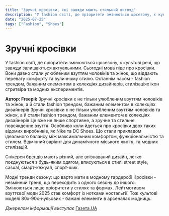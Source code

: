 ```yaml
---
title: "Зручні кросівки, які завжди мають стильний вигляд"
description: "У fashion світі, де пріоритети змінюються щосезону, є культові речі, що завжди залишаються актуальними. Сьогодні мова піде про кросівки. "
date: "2025-07-25"
tags: ["Fashion", "Shoes"]
---
```


# Зручні кросівки

У fashion світі, де пріоритети змінюються щосезону, є культові речі, що завжди залишаються актуальними. Сьогодні мова піде про кросівки. Вони давно стали улюбленим взуттям чоловіків та жінок, що віддають перевагу комфорту та вуличному стилю. Останнім часом - fashion трендом, бажаним елементом в колекціях дизайнерів, стилізаціях ікон стритвіра та модних експериментів.

**Автор: Freepik**
Зручні кросівки є не тільки улюбленим взуттям чоловіків та жінок, а й стали fashion трендом, бажаним елементом в колекціях дизайнерів
Зручні кросівки є не тільки улюбленим взуттям чоловіків та жінок, а й стали fashion трендом, бажаним елементом в колекціях дизайнерів
Це вже не лише спортивне, а зручне та стильне повсякденне взуття. Особливо коли йдеться про кросівки двох таких відомих виробників, як Nike та DC Shoes. Що стали прикладом ідеального балансу між максимальним комфортом, функціональністю та стилем. Відмінний варіант для динамічного міського життя, та модних стилізацій.

Снікерси брендів мають різний, але впізнаваний дизайн, легко поєднуються з будь-яким одягом, вписуються в стилі street style, casual, смарт-кежуал, спорт-шик.

Модні тренди сезону: що варто мати в модному гардеробі
Кросівки - незмінний тренд, що переходить з одного сезону до іншого. Змінюються лише пріоритети у стилях та формах. Лейтмотивом взуттєвої моди 2025 став комфорт із нотками ностальгії. Тож культові моделі 80х-90х-нульових - бажані елементи в арсеналах модниць.

*Джерелом інформації виступає* [Газета.UA](https://gazeta.ua/articles/fashion/_zruchni-krosivki-yaki-zavzhdi-mayut-stilnij-viglyad/1224575)
